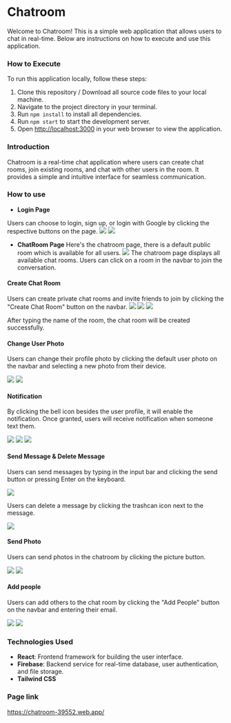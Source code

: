 # Chatroom

Welcome to Chatroom! This is a simple web application that allows users to chat in real-time. Below are instructions on how to execute and use this application.

### How to Execute

To run this application locally, follow these steps:

1. Clone this repository / Download all source code files to your local machine.
2. Navigate to the project directory in your terminal.
3. Run `npm install` to install all dependencies.
4. Run `npm start` to start the development server.
5. Open [http://localhost:3000](http://localhost:3000) in your web browser to view the application.

### Introduction

Chatroom is a real-time chat application where users can create chat rooms, join existing rooms, and chat with other users in the room. It provides a simple and intuitive interface for seamless communication.

### How to use


- **Login Page**

Users can choose to login, sign up, or login with Google by clicking the respective buttons on the page.
![](https://i.imgur.com/Yp4Tr1l.png)
![](https://i.imgur.com/BnP07Pn.png)

- **ChatRoom Page**
Here's the chatroom page, there is a default public room which is available for all users.
![](https://i.imgur.com/dsc58v1.png)
The chatroom page displays all available chat rooms. Users can click on a room in the navbar to join the conversation.

#### Create Chat Room
Users can create private chat rooms and invite friends to join by clicking the "Create Chat Room" button on the navbar.
![](https://i.imgur.com/VfQsfif.png)
![](https://i.imgur.com/ylHIGZt.png)
![](https://i.imgur.com/bUKoor8.png)

After typing the name of the room, the chat room will be created successfully.

#### Change User Photo

Users can change their profile photo by clicking the default user photo on the navbar and selecting a new photo from their device.

![](https://i.imgur.com/nqRYghR.png)
![](https://i.imgur.com/W05rdzJ.png)

#### Notification
By clicking the bell icon besides the user profile, it will enable the notification.
Once granted, users will receive notification when someone text them.

![](https://i.imgur.com/eMEQtIk.png)
![](https://i.imgur.com/gifbPZQ.png)
![](https://i.imgur.com/4gcf8R3.png)

#### Send Message & Delete Message
Users can send messages by typing in the input bar and clicking the send button or pressing Enter on the keyboard.

![](https://i.imgur.com/sqItPxD.png)

Users can delete a message by clicking the trashcan icon next to the message.

![](https://i.imgur.com/dc3D9ii.png)

#### Send Photo
Users can send photos in the chatroom by clicking the picture button.

![](https://i.imgur.com/DZ5QC7F.png)
![](https://i.imgur.com/2XQQFzz.png)

#### Add people
Users can add others to the chat room by clicking the "Add People" button on the navbar and entering their email.

![](https://i.imgur.com/aGVXKqn.png)
![](https://i.imgur.com/kqPUyxY.png)


### Technologies Used

- **React**: Frontend framework for building the user interface.
- **Firebase**: Backend service for real-time database, user authentication, and file storage.
- **Tailwind CSS**


### Page link
https://chatroom-39552.web.app/
